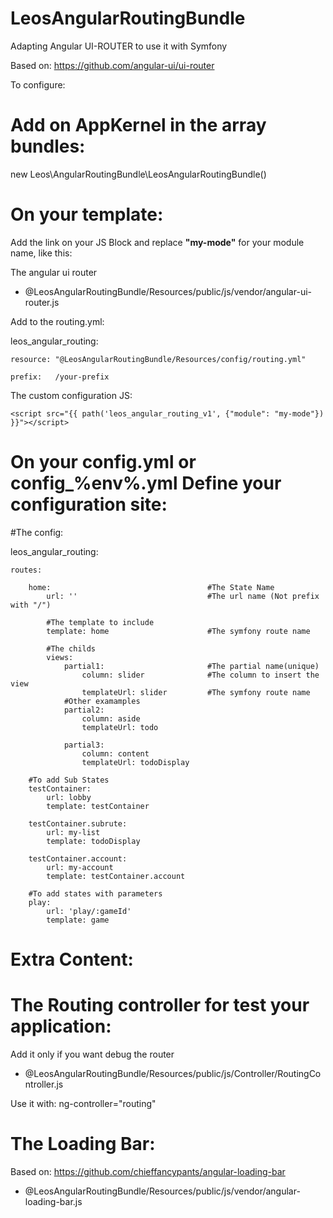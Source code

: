 LeosAngularRoutingBundle
========================

Adapting Angular UI-ROUTER to use it with Symfony

Based on: https://github.com/angular-ui/ui-router

To configure:

Add on AppKernel in the array bundles:
========================

new Leos\AngularRoutingBundle\LeosAngularRoutingBundle()


On your template:
========================
Add the link on your JS Block and replace **"my-mode"** for your module name, like this:

  The angular ui router
  - @LeosAngularRoutingBundle/Resources/public/js/vendor/angular-ui-router.js


  Add to the routing.yml:
  
  leos_angular_routing:
  
    resource: "@LeosAngularRoutingBundle/Resources/config/routing.yml"

    prefix:   /your-prefix
  
  The custom configuration JS:
  
  `<script src="{{ path('leos_angular_routing_v1', {"module": "my-mode"}) }}"></script>`


On your config.yml or config_%env%.yml 
Define your configuration site:
========================


#The config:

  leos_angular_routing:
  
    routes:                                     
    
        home:                                   #The State Name
            url: ''                             #The url name (Not prefix with "/")
            
            #The template to include
            template: home                      #The symfony route name
            
            #The childs
            views:
                partial1:                       #The partial name(unique)
                    column: slider              #The column to insert the view
                    templateUrl: slider         #The symfony route name
                #Other examamples
                partial2:
                    column: aside
                    templateUrl: todo
                    
                partial3:
                    column: content
                    templateUrl: todoDisplay

        #To add Sub States
        testContainer:
            url: lobby
            template: testContainer

        testContainer.subrute:
            url: my-list
            template: todoDisplay

        testContainer.account:
            url: my-account
            template: testContainer.account
            
        #To add states with parameters
        play:
            url: 'play/:gameId'
            template: game
Extra Content:
========================

  The Routing controller for test your application:
========================
  Add it only if you want debug the router
  - @LeosAngularRoutingBundle/Resources/public/js/Controller/RoutingController.js

  Use it with: ng-controller="routing"
  
  The Loading Bar:
========================
  Based on: https://github.com/chieffancypants/angular-loading-bar
  
  - @LeosAngularRoutingBundle/Resources/public/js/vendor/angular-loading-bar.js
